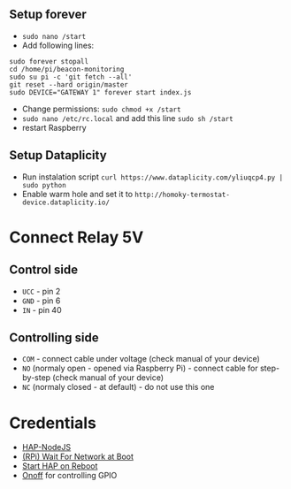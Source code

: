 ## Setup forever

- `sudo nano /start`
- Add following lines:

```
sudo forever stopall
cd /home/pi/beacon-monitoring
sudo su pi -c 'git fetch --all'
git reset --hard origin/master
sudo DEVICE="GATEWAY 1" forever start index.js
```

- Change permissions: `sudo chmod +x /start`
- `sudo nano /etc/rc.local` and add this line `sudo sh /start`
- restart Raspberry

## Setup Dataplicity

- Run instalation script `curl https://www.dataplicity.com/yliuqcp4.py | sudo python`
- Enable warm hole and set it to `http://homoky-termostat-device.dataplicity.io/`

# Connect Relay 5V

## Control side

- `UCC` - pin 2
- `GND` - pin 6
- `IN` - pin 40

## Controlling side

- `COM` - connect cable under voltage (check manual of your device)
- `NO` (normaly open - opened via Raspberry Pi) - connect cable for step-by-step (check manual of your device)
- `NC` (normaly closed - at default) - do not use this one

# Credentials

- [HAP-NodeJS](https://github.com/KhaosT/HAP-NodeJS)
- [(RPi) Wait For Network at Boot](<https://github.com/legotheboss/YouTube-files/wiki/(RPi)-Wait-For-Network-at-Boot>)
- [Start HAP on Reboot](<https://github.com/legotheboss/YouTube-files/wiki/(RPi)-Start-HAP-on-Reboot>)
- [Onoff](https://github.com/fivdi/onoff#gpiogpio-direction--edge--options) for controlling GPIO
